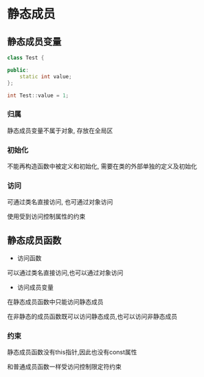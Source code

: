 <!--
 * @Description: 
 * @Version: 1.0
 * @Author: dmjcb
 * @Email:  
 * @Date: 2022-09-26 23:22:13
 * @LastEditors: dmjcb
 * @LastEditTime: 2023-04-19 11:57:04
-->

# 静态成员

## 静态成员变量

```c++
class Test {

public:
    static int value;
};

int Test::value = 1;
```

### 归属

静态成员变量不属于对象, 存放在全局区

### 初始化

不能再构造函数中被定义和初始化, 需要在类的外部单独的定义及初始化

### 访问

可通过类名直接访问, 也可通过对象访问

使用受到访问控制属性的约束

## 静态成员函数

- 访问函数

可以通过类名直接访问,也可以通过对象访问

- 访问成员变量

在静态成员函数中只能访问静态成员

在非静态的成员函数既可以访问静态成员,也可以访问非静态成员

### 约束

静态成员函数没有this指针,因此也没有const属性

和普通成员函数一样受访问控制限定符约束

